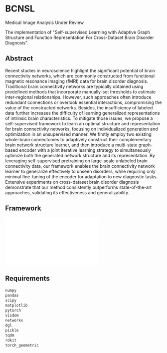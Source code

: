 # BCNSL
Medical Image Analysis Under Review

The implementation of "Self-supervised Learning with Adaptive Graph Structure and Function Representation For Cross-Dataset Brain Disorder Diagnosis".

## Abstract
Recent studies in neuroscience highlight the significant potential of brain connectivity networks, which are commonly constructed from functional magnetic resonance imaging (fMRI) data for brain disorder diagnosis. Traditional brain connectivity networks are typically obtained using predefined methods that incorporate manually-set thresholds to estimate inter-regional relationships. However, such approaches often introduce redundant connections or overlook essential interactions, compromising the value of the constructed networks. Besides, the insufficiency of labeled data further increases the difficulty of learning generalized representations of intrinsic brain characteristics. To mitigate those issues, we propose a self-supervised framework to learn an optimal structure and representation for brain connectivity networks, focusing on individualized generation and optimization in an unsupervised manner. We firstly employ two existing whole-brain connectomes to adaptively construct their complementary brain network structure learner, and then introduce a multi-state graph-based encoder with a joint iterative learning strategy to simultaneously optimize both the generated network structure and its representation. By leveraging self-supervised pretraining on large-scale unlabeled brain connectivity data, our framework enables the brain connectivity network learner to generalize effectively to unseen disorders, while requiring only minimal fine-tuning of the encoder for adaptation to new diagnostic tasks. Extensive experiments on cross-dataset brain disorder diagnosis demonstrate that our method consistently outperforms state-of-the-art approaches, validating its effectiveness and generalizability.


## Framework
![](images/framework6.pdf)


## Requirements
```
numpy
pandas
scipy
matplotlib
pytorch
visdom
networkx
dgl
pickle
tqdm
rdkit
torch_geometric
```



